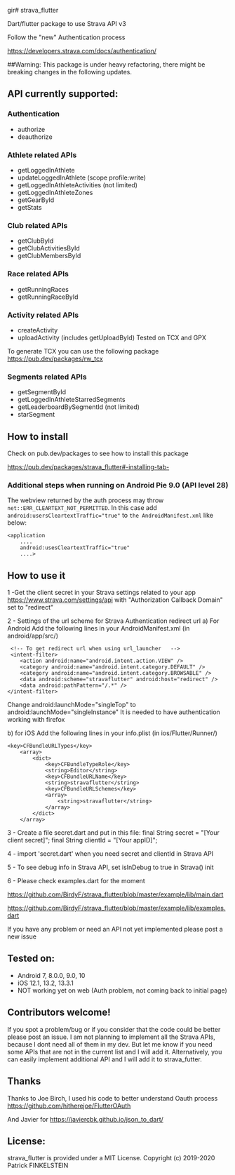 gir# strava_flutter

Dart/flutter package to use Strava API v3

Follow the "new" Authentication process

https://developers.strava.com/docs/authentication/

##Warning: This package is under heavy refactoring, there might be breaking changes in the following updates. 

## API currently supported:

### Authentication
- authorize
- deauthorize

### Athlete related APIs
- getLoggedInAthlete
- updateLoggedInAthlete (scope profile:write)
- getLoggedInAthleteActivities (not limited)
- getLoggedInAthleteZones
- getGearById
- getStats 
### Club related APIs
- getClubById
- getClubActivitiesById 
- getClubMembersById 
### Race related APIs
- getRunningRaces
- getRunningRaceById
### Activity related APIs
- createActivity
- uploadActivity (includes getUploadById) 
Tested on TCX and GPX

To generate TCX you can use the following package
https://pub.dev/packages/rw_tcx

### Segments related APIs
- getSegmentById
- getLoggedInAthleteStarredSegments
- getLeaderboardBySegmentId (not limited)
- starSegment


## How to install
Check on pub.dev/packages to see how to install this package

https://pub.dev/packages/strava_flutter#-installing-tab-

### Additional steps when running on Android Pie 9.0 (API level 28)

The webview returned by the auth process may throw `net::ERR_CLEARTEXT_NOT_PERMITTED`. In this case add `android:usersCleartextTraffic="true"` to `the AndroidManifest.xml` like below:

```
<application
    ....
    android:usesCleartextTraffic="true"
    ....>
 ```


## How to use it

1 -Get the client secret in your Strava settings related to your app https://www.strava.com/settings/api with "Authorization Callback Domain" set to "redirect"


2 - Settings of the url scheme for Strava Authentication redirect url
a) For Android 
Add the following lines in your AndroidManifest.xml (in android/app/src/)
```
 <!-- To get redirect url when using url_launcher   -->
 <intent-filter>
    <action android:name="android.intent.action.VIEW" />  
    <category android:name="android.intent.category.DEFAULT" /> 
    <category android:name="android.intent.category.BROWSABLE" /> 
    <data android:scheme="stravaflutter" android:host="redirect" />    
    <data android:pathPattern="/.*" />   
</intent-filter>
```

Change android:launchMode="singleTop" to android:launchMode="singleInstance"
It is needed to have authentication working with firefox


b) for iOS 
Add the following lines in your info.plist (in ios/Flutter/Runner/)
```
<key>CFBundleURLTypes</key>
	<array>
		<dict>
			<key>CFBundleTypeRole</key>
			<string>Editor</string>
			<key>CFBundleURLName</key>
			<string>stravaflutter</string>
			<key>CFBundleURLSchemes</key>
			<array>
				<string>stravaflutter</string>
			</array>
		</dict>
	</array>
```



3  - Create a file secret.dart and put in this file:
final String secret = "[Your client secret]";
final String clientId = "[Your appID]";

4 - import 'secret.dart' when you need secret and clientId in Strava API


5 - To see debug info in Strava API, set isInDebug to true in Strava() init

6 - Please check examples.dart for the moment

https://github.com/BirdyF/strava_flutter/blob/master/example/lib/main.dart

https://github.com/BirdyF/strava_flutter/blob/master/example/lib/examples.dart


If you have any problem or need an API not yet implemented please post a new issue


## Tested on:
- Android 7, 8.0.0, 9.0, 10
- iOS 12.1, 13.2, 13.3.1
- NOT working yet on web (Auth problem, not coming back to initial page)


## Contributors welcome!
If you spot a problem/bug or if you consider that the code could be better please post an issue.
I am not planning to implement all the Strava APIs, because I dont need all of them in my dev.
But let me know if you need some APIs that are not in the current list and I will add it.
Alternatively, you can easily implement additional API and I will add it to strava_futter.


## Thanks 

Thanks to Joe Birch, I used his code to better understand Oauth process
https://github.com/hitherejoe/FlutterOAuth

And Javier for https://javiercbk.github.io/json_to_dart/


## License:
strava_flutter is provided under a MIT License. Copyright (c) 2019-2020 Patrick FINKELSTEIN

